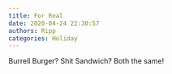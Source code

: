 ```yaml
---
title: For Real
date: 2020-04-24 22:30:57
authors: Ripp
categories: Holiday
---
```


 Burrell Burger?  Shit Sandwich?  Both the same!